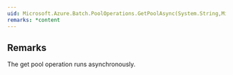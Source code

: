 ```yaml
---  
uid: Microsoft.Azure.Batch.PoolOperations.GetPoolAsync(System.String,Microsoft.Azure.Batch.DetailLevel,System.Collections.Generic.IEnumerable{Microsoft.Azure.Batch.BatchClientBehavior},System.Threading.CancellationToken)  
remarks: *content  
---  
```

  
## Remarks  
 The get pool operation runs asynchronously.